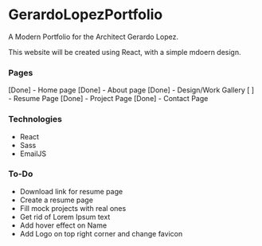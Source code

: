 # GerardoLopezPortfolio
A Modern Portfolio for the Architect Gerardo Lopez.


This website will be created using React, with a simple mdoern design.

### Pages 
[Done] - Home page
[Done] - About page
[Done] - Design/Work Gallery 
[ ] - Resume Page
[Done] - Project Page
[Done] - Contact Page


### Technologies
  - React
  - Sass
  - EmailJS


### To-Do
  - Download link for resume page
  - Create a resume page
  - Fill mock projects with real ones
  - Get rid of Lorem Ipsum text
  - Add hover effect on Name
  - Add Logo on top right corner and change favicon

  